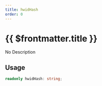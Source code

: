 ```yaml
---
title: hwidHash
order: 0
---
```


# {{ $frontmatter.title }}

No Description

## Usage

```ts
readonly hwidHash: string;
```
